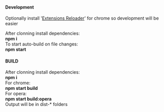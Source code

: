 #### Development
Optionally install '[Extensions Reloader](https://chrome.google.com/webstore/detail/extensions-reloader/fimgfedafeadlieiabdeeaodndnlbhid)' for chrome so development will be easier  

After clonning install dependencies:  
**npm i**  
To start auto-build on file changes:  
**npm start**  
#### BUILD

After clonning install dependencies:  
**npm i**  
For chrome:  
**npm start build**  
For opera:  
**npm start build:opera**  
Output will be in dist-* folders  



